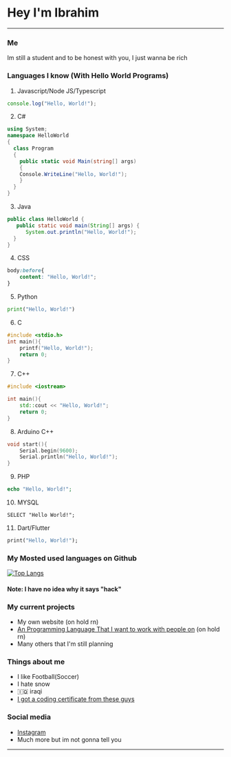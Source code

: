 # Hey I'm Ibrahim
_____________
### Me
Im still a student and to be honest with you, I just wanna be rich
### Languages I know (With Hello World Programs)
1. Javascript/Node JS/Typescript
```js
console.log("Hello, World!");
```
2. C#
```csharp
using System;
namespace HelloWorld
{
  class Program 
  {
    public static void Main(string[] args)
    {
	Console.WriteLine("Hello, World!");
    }
  }
}
```
3. Java
```java
public class HelloWorld {
   public static void main(String[] args) {
      System.out.println("Hello, World!");
  }
}
```
4. CSS
```css
body:before{
    content: "Hello, World!";
}
```
5. Python
```python
print("Hello, World!")
```
6. C
```c
#include <stdio.h>
int main(){
    printf("Hello, World!");
    return 0;
}
```
7. C++
```cpp
#include <iostream>

int main(){
    std::cout << "Hello, World!";
    return 0;
}
```
8. Arduino C++
```cpp
void start(){
    Serial.begin(9600);
    Serial.println("Hello, World!");
}
```
9. PHP
```php
echo "Hello, World!";
```
10. MYSQL
```mysql
SELECT "Hello World!";
```
11. Dart/Flutter
```dart
print("Hello, World!");
```

### My Mosted used languages on Github
[![Top Langs](https://github-readme-stats.vercel.app/api/top-langs/?username=AwsomeWorkDevoloper&layout=compact)](https://github.com/AwsomeWorkDevoloper/github-readme-stats)
#### Note: I have no idea why it says "hack"
### My current projects
- My own website (on hold rn)
- [An Programming Language That I want to work with people on](https://github.com/AwsomeWorkDevoloper/Codelang) (on hold rn)
- Many others that I'm still planning
### Things about me
- I like Football(Soccer)
- I hate snow
- 🇮🇶 iraqi
- [I got a coding certificate from these guys](https://www.arabcoders.ae/)
### Social media
- [Instagram](https://www.instagram.com/squigglyhl/)
- Much more but im not gonna tell you
__________
